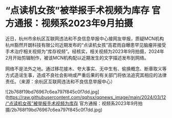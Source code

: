# “点读机女孩”被举报手术视频为库存 官方通报：视频系2023年9月拍摄

近日，杭州市余杭区互联网违法和不良信息举报中心接网友举报，质疑MCN机构杭州豁然开朗科技有限公司近期发布的“点读机女孩”高君雨自曝患罕见脑瘤并接受手术治疗相关视频为“库存视频”。经核实，相关视频为2023年9月拍摄，2024年2月开始剪辑制作，被该MCN机构配以近期发生的文字描述发布到网络。

网络不是法外之地。通过移花接木、夸大事实、无中生有、偷换概念、断章取义等方式造谣生事，造成不良社会影响或严重后果的有关部门将依法追究其相应的法律责任。（来源：余杭区互联网违法和不良信息举报中心）

![2b768f19bd76967c6ea797f845c0f7dd.jpg](https://raw.githubusercontent.com/qqhsx/qqnews_image/main/2024/03/12/“点读机女孩”被举报手术视频为库存 官方通报：视频系2023年9月拍摄/2b768f19bd76967c6ea797f845c0f7dd.jpg)

